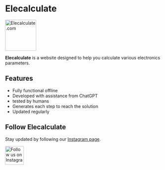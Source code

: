 # Elecalculate

<a href="https://elecalculate.netlify.app">
    <img src="https://elecalculate.netlify.app/Pictures/favicon.png" alt="Elecalculate.com" width="100" height="100">
</a>

**Elecalculate** is a website designed to help you calculate various electronics parameters.

## Features
- Fully functional offline
- Developed with assistance from ChatGPT
- tested by humans
- Generates each step to reach the solution
- Updated regularly

## Follow Elecalculate
Stay updated by following our [Instagram page](https://www.instagram.com/elecalculate).

<a href="https://www.instagram.com/elecalculate">
    <img src="https://elecalculate.netlify.app/Pictures/instagram-logo.jpg" alt="Follow us on Instagram" width="60" height="60">
</a>
